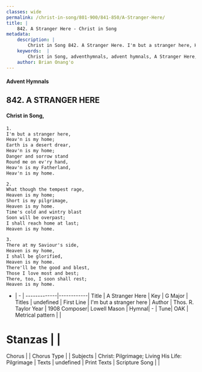 ```yaml
---
classes: wide
permalink: /christ-in-song/801-900/841-850/A-Stranger-Here/
title: |
    842. A Stranger Here - Christ in Song
metadata:
    description: |
        Christ in Song 842. A Stranger Here. I'm but a stranger here, Heav'n is my home; Earth is a desert drear, Heav'n is my home; Danger and sorrow stand  Round me on ev'ry hand, Heav'n is my Fatherland, Heav'n is my home.
    keywords:  |
        Christ in Song, adventhymnals, advent hymnals, A Stranger Here, I'm but a stranger here. 
    author: Brian Onang'o
---
```


#### Advent Hymnals
## 842. A STRANGER HERE
####  Christ in Song,

```txt
1.
I'm but a stranger here,
Heav'n is my home;
Earth is a desert drear,
Heav'n is my home;
Danger and sorrow stand 
Round me on ev'ry hand,
Heav'n is my Fatherland,
Heav'n is my home.

2.
What though the tempest rage,
Heaven is my home;
Short is my pilgrimage,
Heaven is my home.
Time's cold and wintry blast
Soon will be overpast;
I shall reach home at last;
Heaven is my home.

3.
There at my Saviour's side,
Heaven is my home,
I shall be glorified,
Heaven is my home.
There'll be the good and blest,
Those I love most and best;
There, too, I soon shall rest;
Heaven is my home.

```

- |   -  |
-------------|------------|
Title | A Stranger Here |
Key | G Major |
Titles | undefined |
First Line | I'm but a stranger here |
Author | Thos. R. Taylor
Year | 1908
Composer| Lowell Mason |
Hymnal|  - |
Tune| OAK |
Metrical pattern | |
# Stanzas |  |
Chorus |  |
Chorus Type |  |
Subjects | Christ: Pilgrimage; Living His Life: Pilgrimage |
Texts | undefined |
Print Texts | 
Scripture Song |  |
    
